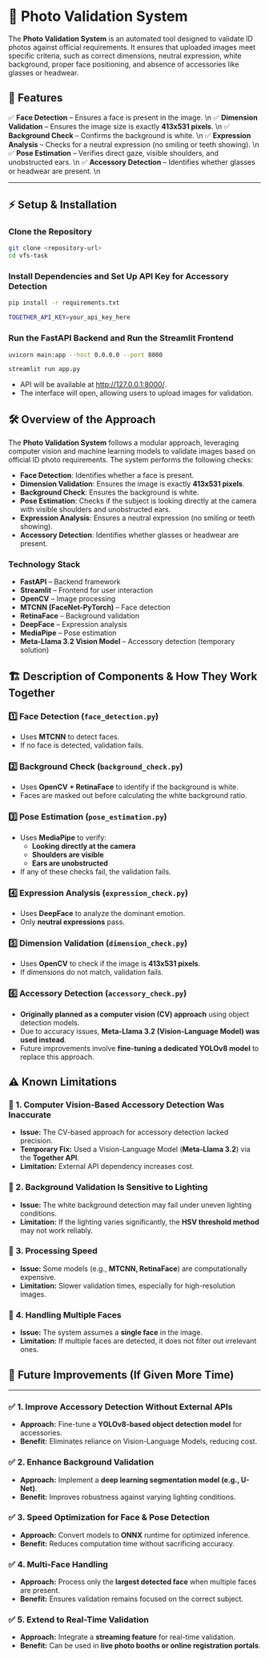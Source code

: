 # 📸 Photo Validation System

The **Photo Validation System** is an automated tool designed to validate ID photos against official requirements. It ensures that uploaded images meet specific criteria, such as correct dimensions, neutral expression, white background, proper face positioning, and absence of accessories like glasses or headwear.

## 🚀 Features

✅ **Face Detection** – Ensures a face is present in the image. \n
✅ **Dimension Validation** – Ensures the image size is exactly **413x531 pixels**. \n
✅ **Background Check** – Confirms the background is white. \n
✅ **Expression Analysis** – Checks for a neutral expression (no smiling or teeth showing).  \n
✅ **Pose Estimation** – Verifies direct gaze, visible shoulders, and unobstructed ears.  \n
✅ **Accessory Detection** – Identifies whether glasses or headwear are present.  \n

---

## ⚡ Setup & Installation

### **Clone the Repository**

```bash
git clone <repository-url>
cd vfs-task
```

### **Install Dependencies and Set Up API Key for Accessory Detection**

```bash
pip install -r requirements.txt

TOGETHER_API_KEY=your_api_key_here
```

### **Run the FastAPI Backend and Run the Streamlit Frontend**

```bash
uvicorn main:app --host 0.0.0.0 --port 8000

streamlit run app.py
```

- API will be available at http://127.0.0.1:8000/.
- The interface will open, allowing users to upload images for validation.

## 🛠️ Overview of the Approach

The **Photo Validation System** follows a modular approach, leveraging computer vision and machine learning models to validate images based on official ID photo requirements. The system performs the following checks:

- **Face Detection**: Identifies whether a face is present.
- **Dimension Validation**: Ensures the image is exactly **413x531 pixels**.
- **Background Check**: Ensures the background is white.
- **Pose Estimation**: Checks if the subject is looking directly at the camera with visible shoulders and unobstructed ears.
- **Expression Analysis**: Ensures a neutral expression (no smiling or teeth showing).
- **Accessory Detection**: Identifies whether glasses or headwear are present.

### **Technology Stack**

- **FastAPI** – Backend framework
- **Streamlit** – Frontend for user interaction
- **OpenCV** – Image processing
- **MTCNN (FaceNet-PyTorch)** – Face detection
- **RetinaFace** – Background validation
- **DeepFace** – Expression analysis
- **MediaPipe** – Pose estimation
- **Meta-Llama 3.2 Vision Model** – Accessory detection (temporary solution)

## 🏗️ Description of Components & How They Work Together

### **1️⃣ Face Detection (`face_detection.py`)**
- Uses **MTCNN** to detect faces.
- If no face is detected, validation fails.

### **2️⃣ Background Check (`background_check.py`)**
- Uses **OpenCV + RetinaFace** to identify if the background is white.
- Faces are masked out before calculating the white background ratio.

### **3️⃣ Pose Estimation (`pose_estimation.py`)**
- Uses **MediaPipe** to verify:
  - **Looking directly at the camera**
  - **Shoulders are visible**
  - **Ears are unobstructed**
- If any of these checks fail, the validation fails.

### **4️⃣ Expression Analysis (`expression_check.py`)**
- Uses **DeepFace** to analyze the dominant emotion.
- Only **neutral expressions** pass.

### **5️⃣ Dimension Validation (`dimension_check.py`)**
- Uses **OpenCV** to check if the image is **413x531 pixels**.
- If dimensions do not match, validation fails.

### **6️⃣ Accessory Detection (`accessory_check.py`)**
- **Originally planned as a computer vision (CV) approach** using object detection models.
- Due to accuracy issues, **Meta-Llama 3.2 (Vision-Language Model) was used instead**.
- Future improvements involve **fine-tuning a dedicated YOLOv8 model** to replace this approach.

## ⚠️ Known Limitations

### 🚧 1. Computer Vision-Based Accessory Detection Was Inaccurate
- **Issue:** The CV-based approach for accessory detection lacked precision.
- **Temporary Fix:** Used a Vision-Language Model (**Meta-Llama 3.2**) via the **Together API**.
- **Limitation:** External API dependency increases cost.

### 🚧 2. Background Validation Is Sensitive to Lighting
- **Issue:** The white background detection may fail under uneven lighting conditions.
- **Limitation:** If the lighting varies significantly, the **HSV threshold method** may not work reliably.

### 🚧 3. Processing Speed
- **Issue:** Some models (e.g., **MTCNN, RetinaFace**) are computationally expensive.
- **Limitation:** Slower validation times, especially for high-resolution images.

### 🚧 4. Handling Multiple Faces
- **Issue:** The system assumes a **single face** in the image.
- **Limitation:** If multiple faces are detected, it does not filter out irrelevant ones.

## 🔄 Future Improvements (If Given More Time)
---

### ✅ 1. Improve Accessory Detection Without External APIs
- **Approach:** Fine-tune a **YOLOv8-based object detection model** for accessories.
- **Benefit:** Eliminates reliance on Vision-Language Models, reducing cost.

### ✅ 2. Enhance Background Validation
- **Approach:** Implement a **deep learning segmentation model (e.g., U-Net)**.
- **Benefit:** Improves robustness against varying lighting conditions.

### ✅ 3. Speed Optimization for Face & Pose Detection
- **Approach:** Convert models to **ONNX** runtime for optimized inference.
- **Benefit:** Reduces computation time without sacrificing accuracy.

### ✅ 4. Multi-Face Handling
- **Approach:** Process only the **largest detected face** when multiple faces are present.
- **Benefit:** Ensures validation remains focused on the correct subject.

### ✅ 5. Extend to Real-Time Validation
- **Approach:** Integrate a **streaming feature** for real-time validation.
- **Benefit:** Can be used in **live photo booths or online registration portals**.